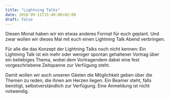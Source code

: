 ```yaml
---
title: "Lightning Talks"
date: 2018-09-11T15:49:06+02:00
draft: false
---
```


Diesen Monat haben wir ein etwas anderes Format für euch geplant.
Und zwar wollen wir dieses Mal mit euch einen Lightning Talk Abend verbringen.

Für alle die das Konzept der Lightning Talks noch nicht kennen:
Ein Lightning Talk ist ein mehr oder weniger spontan gehaltener Vortrag über ein
beliebiges Thema, wobei dem Vortragendem dabei eine fest vorgeschriebene Zeitspanne zur Verfügung steht.

Damit wollen wir auch unseren Gästen die Möglichkeit geben über die Themen zu reden, die ihnen am Herzen liegen. Ein Beamer steht, falls benötigt, selbstverständlich zur Verfügung. Eine Anmeldung ist nicht notwendig.
